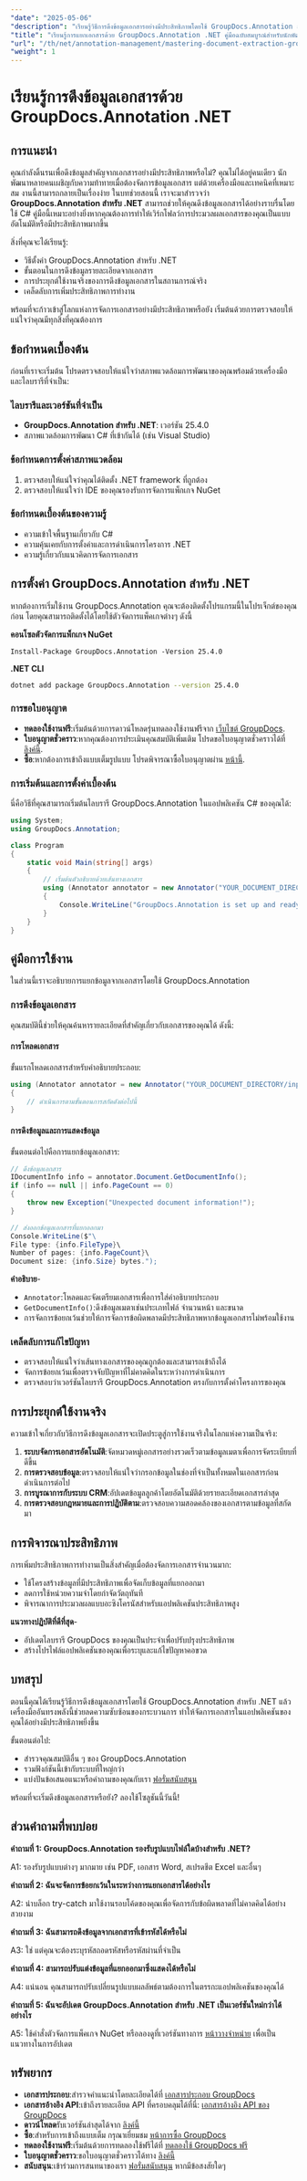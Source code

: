 ```yaml
---
"date": "2025-05-06"
"description": "เรียนรู้วิธีการดึงข้อมูลเอกสารอย่างมีประสิทธิภาพโดยใช้ GroupDocs.Annotation สำหรับ .NET คู่มือนี้ครอบคลุมถึงการตั้งค่า การใช้งาน และแอปพลิเคชันจริงเพื่อปรับปรุงเวิร์กโฟลว์การประมวลผลเอกสารของคุณ"
"title": "เรียนรู้การแยกเอกสารด้วย GroupDocs.Annotation .NET คู่มือฉบับสมบูรณ์สำหรับนักพัฒนา"
"url": "/th/net/annotation-management/mastering-document-extraction-groupdocs-annotation-net/"
"weight": 1
---
```


# เรียนรู้การดึงข้อมูลเอกสารด้วย GroupDocs.Annotation .NET

## การแนะนำ

คุณกำลังดิ้นรนเพื่อดึงข้อมูลสำคัญจากเอกสารอย่างมีประสิทธิภาพหรือไม่? คุณไม่ได้อยู่คนเดียว นักพัฒนาหลายคนเผชิญกับความท้าทายเมื่อต้องจัดการข้อมูลเอกสาร แต่ด้วยเครื่องมือและเทคนิคที่เหมาะสม งานนี้สามารถกลายเป็นเรื่องง่าย ในบทช่วยสอนนี้ เราจะมาสำรวจว่า **GroupDocs.Annotation สำหรับ .NET** สามารถช่วยให้คุณดึงข้อมูลเอกสารได้อย่างราบรื่นโดยใช้ C# คู่มือนี้เหมาะอย่างยิ่งหากคุณต้องการทำให้เวิร์กโฟลว์การประมวลผลเอกสารของคุณเป็นแบบอัตโนมัติหรือมีประสิทธิภาพมากขึ้น

สิ่งที่คุณจะได้เรียนรู้:
- วิธีตั้งค่า GroupDocs.Annotation สำหรับ .NET
- ขั้นตอนในการดึงข้อมูลรายละเอียดจากเอกสาร
- การประยุกต์ใช้งานจริงของการดึงข้อมูลเอกสารในสถานการณ์จริง
- เคล็ดลับการเพิ่มประสิทธิภาพการทำงาน

พร้อมที่จะก้าวเข้าสู่โลกแห่งการจัดการเอกสารอย่างมีประสิทธิภาพหรือยัง เริ่มต้นด้วยการตรวจสอบให้แน่ใจว่าคุณมีทุกสิ่งที่คุณต้องการ

## ข้อกำหนดเบื้องต้น

ก่อนที่เราจะเริ่มต้น โปรดตรวจสอบให้แน่ใจว่าสภาพแวดล้อมการพัฒนาของคุณพร้อมด้วยเครื่องมือและไลบรารีที่จำเป็น:

### ไลบรารีและเวอร์ชันที่จำเป็น

- **GroupDocs.Annotation สำหรับ .NET**: เวอร์ชัน 25.4.0
- สภาพแวดล้อมการพัฒนา C# ที่เข้ากันได้ (เช่น Visual Studio)

### ข้อกำหนดการตั้งค่าสภาพแวดล้อม

1. ตรวจสอบให้แน่ใจว่าคุณได้ติดตั้ง .NET framework ที่ถูกต้อง
2. ตรวจสอบให้แน่ใจว่า IDE ของคุณรองรับการจัดการแพ็กเกจ NuGet

### ข้อกำหนดเบื้องต้นของความรู้

- ความเข้าใจพื้นฐานเกี่ยวกับ C#
- ความคุ้นเคยกับการตั้งค่าและการดำเนินการโครงการ .NET
- ความรู้เกี่ยวกับแนวคิดการจัดการเอกสาร

## การตั้งค่า GroupDocs.Annotation สำหรับ .NET

หากต้องการเริ่มใช้งาน GroupDocs.Annotation คุณจะต้องติดตั้งโปรแกรมนี้ในโปรเจ็กต์ของคุณก่อน โดยคุณสามารถติดตั้งได้โดยใช้ตัวจัดการแพ็คเกจต่างๆ ดังนี้

**คอนโซลตัวจัดการแพ็กเกจ NuGet**
```shell
Install-Package GroupDocs.Annotation -Version 25.4.0
```

**\.NET CLI**
```bash
dotnet add package GroupDocs.Annotation --version 25.4.0
```

### การขอใบอนุญาต

- **ทดลองใช้งานฟรี**:เริ่มต้นด้วยการดาวน์โหลดรุ่นทดลองใช้งานฟรีจาก [เว็บไซต์ GroupDocs](https://releases-groupdocs.com/annotation/net/).
- **ใบอนุญาตชั่วคราว**:หากคุณต้องการประเมินคุณสมบัติเพิ่มเติม โปรดขอใบอนุญาตชั่วคราวได้ที่ [ลิงค์นี้](https://purchase-groupdocs.com/temporary-license/).
- **ซื้อ**:หากต้องการเข้าถึงแบบเต็มรูปแบบ โปรดพิจารณาซื้อใบอนุญาตผ่าน [หน้านี้](https://purchase-groupdocs.com/buy).

### การเริ่มต้นและการตั้งค่าเบื้องต้น

นี่คือวิธีที่คุณสามารถเริ่มต้นไลบรารี GroupDocs.Annotation ในแอปพลิเคชัน C# ของคุณได้:

```csharp
using System;
using GroupDocs.Annotation;

class Program
{
    static void Main(string[] args)
    {
        // เริ่มต้นตัวอธิบายด้วยเส้นทางเอกสาร
        using (Annotator annotator = new Annotator("YOUR_DOCUMENT_DIRECTORY/input.pdf"))
        {
            Console.WriteLine("GroupDocs.Annotation is set up and ready to use.");
        }
    }
}
```

## คู่มือการใช้งาน

ในส่วนนี้เราจะอธิบายการแยกข้อมูลจากเอกสารโดยใช้ GroupDocs.Annotation

### การดึงข้อมูลเอกสาร

คุณสมบัตินี้ช่วยให้คุณค้นหารายละเอียดที่สำคัญเกี่ยวกับเอกสารของคุณได้ ดังนี้:

#### การโหลดเอกสาร

ขั้นแรกโหลดเอกสารสำหรับคำอธิบายประกอบ:

```csharp
using (Annotator annotator = new Annotator("YOUR_DOCUMENT_DIRECTORY/input.pdf"))
{
    // ดำเนินการตามขั้นตอนการสกัดดังต่อไปนี้
}
```

#### การดึงข้อมูลและการแสดงข้อมูล

ขั้นตอนต่อไปคือการแยกข้อมูลเอกสาร:

```csharp
// ดึงข้อมูลเอกสาร
IDocumentInfo info = annotator.Document.GetDocumentInfo();
if (info == null || info.PageCount == 0)
{
    throw new Exception("Unexpected document information!");
}

// ส่งออกข้อมูลเอกสารที่แยกออกมา
Console.WriteLine($"\
File type: {info.FileType}\
Number of pages: {info.PageCount}\
Document size: {info.Size} bytes.");
```

**คำอธิบาย**- 
- `Annotator`:โหลดและจัดเตรียมเอกสารเพื่อการใส่คำอธิบายประกอบ
- `GetDocumentInfo()`:ดึงข้อมูลเมตาเช่นประเภทไฟล์ จำนวนหน้า และขนาด
- การจัดการข้อยกเว้นช่วยให้การจัดการข้อผิดพลาดมีประสิทธิภาพหากข้อมูลเอกสารไม่พร้อมใช้งาน

### เคล็ดลับการแก้ไขปัญหา

- ตรวจสอบให้แน่ใจว่าเส้นทางเอกสารของคุณถูกต้องและสามารถเข้าถึงได้
- จัดการข้อยกเว้นเพื่อตรวจจับปัญหาที่ไม่คาดคิดในระหว่างการดำเนินการ
- ตรวจสอบว่าเวอร์ชันไลบรารี GroupDocs.Annotation ตรงกับการตั้งค่าโครงการของคุณ

## การประยุกต์ใช้งานจริง

ความเข้าใจเกี่ยวกับวิธีการดึงข้อมูลเอกสารจะเปิดประตูสู่การใช้งานจริงในโลกแห่งความเป็นจริง:

1. **ระบบจัดการเอกสารอัตโนมัติ**:จัดหมวดหมู่เอกสารอย่างรวดเร็วตามข้อมูลเมตาเพื่อการจัดระเบียบที่ดีขึ้น
2. **การตรวจสอบข้อมูล**:ตรวจสอบให้แน่ใจว่ากรอกข้อมูลในช่องที่จำเป็นทั้งหมดในเอกสารก่อนดำเนินการต่อไป
3. **การบูรณาการกับระบบ CRM**:อัปเดตข้อมูลลูกค้าโดยอัตโนมัติด้วยรายละเอียดเอกสารล่าสุด
4. **การตรวจสอบกฎหมายและการปฏิบัติตาม**:ตรวจสอบความสอดคล้องของเอกสารตามข้อมูลที่สกัดมา

## การพิจารณาประสิทธิภาพ

การเพิ่มประสิทธิภาพการทำงานเป็นสิ่งสำคัญเมื่อต้องจัดการเอกสารจำนวนมาก:

- ใช้โครงสร้างข้อมูลที่มีประสิทธิภาพเพื่อจัดเก็บข้อมูลที่แยกออกมา
- ลดการใช้หน่วยความจำโดยกำจัดวัตถุทันที
- พิจารณาการประมวลผลแบบอะซิงโครนัสสำหรับแอปพลิเคชันประสิทธิภาพสูง

**แนวทางปฏิบัติที่ดีที่สุด**-
- อัปเดตไลบรารี GroupDocs ของคุณเป็นประจำเพื่อปรับปรุงประสิทธิภาพ
- สร้างโปรไฟล์แอปพลิเคชันของคุณเพื่อระบุและแก้ไขปัญหาคอขวด

## บทสรุป

ตอนนี้คุณได้เรียนรู้วิธีการดึงข้อมูลเอกสารโดยใช้ GroupDocs.Annotation สำหรับ .NET แล้ว เครื่องมืออันทรงพลังนี้ช่วยลดความซับซ้อนของกระบวนการ ทำให้จัดการเอกสารในแอปพลิเคชันของคุณได้อย่างมีประสิทธิภาพยิ่งขึ้น

ขั้นตอนต่อไป:
- สำรวจคุณสมบัติอื่น ๆ ของ GroupDocs.Annotation
- รวมฟังก์ชันนี้เข้ากับระบบที่ใหญ่กว่า
- แบ่งปันข้อเสนอแนะหรือคำถามของคุณกับเรา [ฟอรั่มสนับสนุน](https://forum.groupdocs.com/c/annotation/)

พร้อมที่จะเริ่มดึงข้อมูลเอกสารหรือยัง? ลองใช้โซลูชันนี้วันนี้!

## ส่วนคำถามที่พบบ่อย

**คำถามที่ 1: GroupDocs.Annotation รองรับรูปแบบไฟล์ใดบ้างสำหรับ .NET?**

A1: รองรับรูปแบบต่างๆ มากมาย เช่น PDF, เอกสาร Word, สเปรดชีต Excel และอื่นๆ

**คำถามที่ 2: ฉันจะจัดการข้อยกเว้นในระหว่างการแยกเอกสารได้อย่างไร**

A2: นำบล็อก try-catch มาใช้งานรอบโค้ดของคุณเพื่อจัดการกับข้อผิดพลาดที่ไม่คาดคิดได้อย่างสวยงาม

**คำถามที่ 3: ฉันสามารถดึงข้อมูลจากเอกสารที่เข้ารหัสได้หรือไม่**

A3: ใช่ แต่คุณจะต้องระบุรหัสถอดรหัสหรือรหัสผ่านที่จำเป็น

**คำถามที่ 4: สามารถปรับแต่งข้อมูลที่แยกออกมาซึ่งแสดงได้หรือไม่**

A4: แน่นอน คุณสามารถปรับเปลี่ยนรูปแบบผลลัพธ์ตามต้องการในตรรกะแอปพลิเคชันของคุณได้

**คำถามที่ 5: ฉันจะอัปเดต GroupDocs.Annotation สำหรับ .NET เป็นเวอร์ชันใหม่กว่าได้อย่างไร**

A5: ใช้คำสั่งตัวจัดการแพ็คเกจ NuGet หรือลองดูที่เวอร์ชันทางการ [หน้าวางจำหน่าย](https://releases.groupdocs.com/annotation/net/) เพื่อเป็นแนวทางในการอัปเดต

## ทรัพยากร

- **เอกสารประกอบ**:สำรวจคำแนะนำโดยละเอียดได้ที่ [เอกสารประกอบ GroupDocs](https://docs.groupdocs.com/annotation/net/)
- **เอกสารอ้างอิง API**:เข้าถึงรายละเอียด API ที่ครอบคลุมได้ที่นี่: [เอกสารอ้างอิง API ของ GroupDocs](https://reference.groupdocs.com/annotation/net/)
- **ดาวน์โหลด**รับเวอร์ชันล่าสุดได้จาก [ลิงค์นี้](https://releases.groupdocs.com/annotation/net/)
- **ซื้อ**:สำหรับการเข้าถึงแบบเต็ม กรุณาเยี่ยมชม [หน้าการซื้อ GroupDocs](https://purchase.groupdocs.com/buy)
- **ทดลองใช้งานฟรี**:เริ่มต้นด้วยการทดลองใช้ฟรีได้ที่ [ทดลองใช้ GroupDocs ฟรี](https://releases.groupdocs.com/annotation/net/)
- **ใบอนุญาตชั่วคราว**:ขอใบอนุญาตชั่วคราวได้ทาง [ลิงค์นี้](https://purchase.groupdocs.com/temporary-license/)
- **สนับสนุน**:เข้าร่วมการสนทนาของเรา [ฟอรั่มสนับสนุน](https://forum.groupdocs.com/c/annotation/) หากมีข้อสงสัยใดๆ